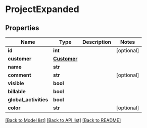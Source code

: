 # ProjectExpanded

## Properties
Name | Type | Description | Notes
------------ | ------------- | ------------- | -------------
**id** | **int** |  | [optional] 
**customer** | [**Customer**](Customer.md) |  | 
**name** | **str** |  | 
**comment** | **str** |  | [optional] 
**visible** | **bool** |  | 
**billable** | **bool** |  | 
**global_activities** | **bool** |  | 
**color** | **str** |  | [optional] 

[[Back to Model list]](../README.md#documentation-for-models) [[Back to API list]](../README.md#documentation-for-api-endpoints) [[Back to README]](../README.md)

